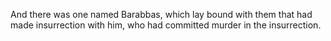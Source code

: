 And there was one named Barabbas, which lay bound with them that had made insurrection with him, who had committed murder in the insurrection.
